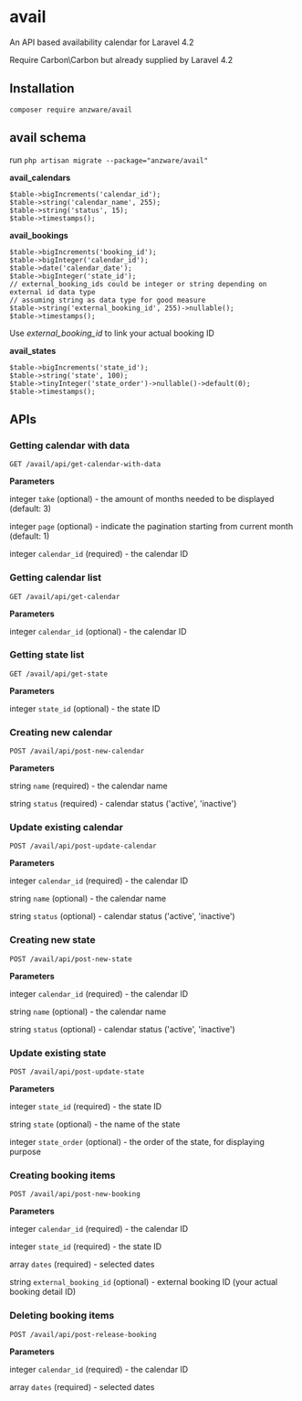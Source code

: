 # avail
An API based availability calendar for Laravel 4.2

Require Carbon\Carbon but already supplied by Laravel 4.2

## Installation

`composer require anzware/avail`

## avail schema

run `php artisan migrate --package="anzware/avail"`

**__avail_calendars__**
```
$table->bigIncrements('calendar_id');
$table->string('calendar_name', 255);
$table->string('status', 15);
$table->timestamps();
```

**__avail_bookings__**
```
$table->bigIncrements('booking_id');
$table->bigInteger('calendar_id');
$table->date('calendar_date');
$table->bigInteger('state_id');
// external_booking_ids could be integer or string depending on external id data type
// assuming string as data type for good measure
$table->string('external_booking_id', 255)->nullable();
$table->timestamps();
```
Use *external_booking_id* to link your actual booking ID

**__avail_states__**
```
$table->bigIncrements('state_id');
$table->string('state', 100);
$table->tinyInteger('state_order')->nullable()->default(0);
$table->timestamps();
```

## APIs

### Getting calendar with data

`GET /avail/api/get-calendar-with-data`

**Parameters**

integer    `take`         (optional)    - the amount of months needed to be displayed (default: 3)

integer    `page`         (optional)    - indicate the pagination starting from current month (default: 1)

integer    `calendar_id`  (required)    - the calendar ID

### Getting calendar list

`GET /avail/api/get-calendar`

**Parameters**

integer    `calendar_id`  (optional)    - the calendar ID

### Getting state list

`GET /avail/api/get-state`

**Parameters**

integer    `state_id`        (optional)    - the state ID

### Creating new calendar

`POST /avail/api/post-new-calendar`

**Parameters**

string    `name`         (required)    - the calendar name

string    `status`       (required)    - calendar status ('active', 'inactive')

### Update existing calendar

`POST /avail/api/post-update-calendar`

**Parameters**

integer   `calendar_id`  (required)    - the calendar ID

string    `name`         (optional)    - the calendar name

string    `status`       (optional)    - calendar status ('active', 'inactive')

### Creating new state

`POST /avail/api/post-new-state`

**Parameters**

integer   `calendar_id`  (required)    - the calendar ID

string    `name`         (optional)    - the calendar name

string    `status`       (optional)    - calendar status ('active', 'inactive')

### Update existing state

`POST /avail/api/post-update-state`

**Parameters**

integer   `state_id`     (required)    - the state ID

string    `state`        (optional)    - the name of the state

integer   `state_order`  (optional)    - the order of the state, for displaying purpose

### Creating booking items

`POST /avail/api/post-new-booking`

**Parameters**

integer   `calendar_id`           (required)    - the calendar ID

integer   `state_id`              (required)    - the state ID

array     `dates`                 (required)    - selected dates

string    `external_booking_id`   (optional)    - external booking ID (your actual booking detail ID)

### Deleting booking items

`POST /avail/api/post-release-booking`

**Parameters**

integer `calendar_id`      (required)    - the calendar ID

array   `dates`            (required)    - selected dates

